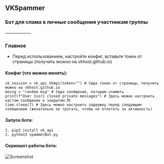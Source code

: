 <h2>VKSpammer</h2>
<h3>Бот для спама в личные сообщения участникам группы</h3>

——————

### Главное

* Перед использованием, настройте конфиг, вставьте токен от страницы (получить можно на vkhost.github.io)

#### Конфиг (что можно менять):

```
vk_session = vk_api.VkApi(token="") # Сюда токен от страницы, получить можно на vkhost.github.io
messg = "random msg" # Сюда сообщение, которым спамить
print(f"User {usr} closed private messages") # Здесь можно настроить кастом сообщение о закрытом ЛС
time.sleep(7) # Здесь можно настроить задержку перед следующим сообщением (желательно не трогать, чтобы не отлететь за активность)
```

#### Запуск бота:

```
1. pip3 install vk_api
2. python3 spammerBot.py
```

#### Скриншот работы бота:
![](https://i.imgur.com/S2lcDkf.png "Screenshot")
